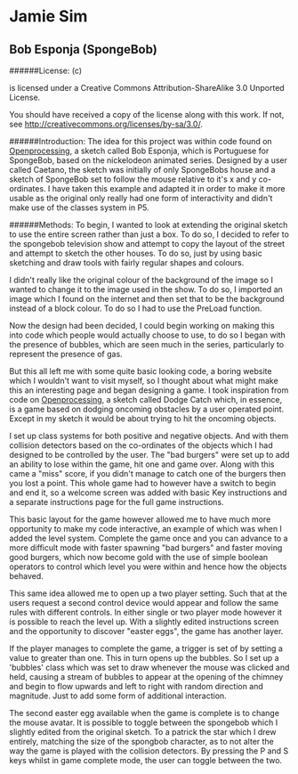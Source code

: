 # Jamie Sim
## Bob Esponja (SpongeBob)

######License:
<Bob Esponja> (c)

<Bob Esponja> is licensed under a
Creative Commons Attribution-ShareAlike 3.0 Unported License.

You should have received a copy of the license along with this
work.  If not, see <http://creativecommons.org/licenses/by-sa/3.0/>.

######Introduction:
The idea for this project was within code found on [Openprocessing](http://www.openprocessing.org), a sketch called Bob
Esponja, which is Portuguese for SpongeBob, based on the nickelodeon animated series. Designed by a user called Caetano,
the sketch was initially of only SpongeBobs house and a sketch of SpongeBob set to follow the mouse relative to it's
x and y co-ordinates. I have taken this example and adapted it in order to make it more usable as the original only 
really had one form of interactivity and didn't make use of the classes system in P5. 

######Methods:
To begin, I wanted to look at extending the original sketch to use the entire screen rather than just a box. To do so, 
I decided to refer to the spongebob television show and attempt to copy the layout of the street and attempt to sketch
the other houses. To do so, just by using basic sketching and draw tools with fairly regular shapes and colours.

I didn't really like the original colour of the background of the image so I wanted to change it to the image used in 
the show. To do so, I imported an image which I found on the internet and then set that to be the background instead of
a block colour. To do so I had to use the PreLoad function.

Now the design had been decided, I could begin working on making this into code which people would actually choose to use,
to do so I began with the presence of bubbles, which are seen much in the series, particularly to represent the presence of gas. 

But this all left me with some quite basic looking code, a boring website which I wouldn't want to visit myself, so I 
thought about what might make this an interesting page and began designing a game. I took inspiration from code on 
[Openprocessing](http://www.openprocessing.org), a sketch called Dodge Catch which, in essence, is a game based on dodging
oncoming obstacles by a user operated point. Except in my sketch it would be about trying to hit the oncoming objects. 

I set up class systems for both positive and negative objects. And with them collision detectors based on the co-ordinates
of the objects which I had designed to be controlled by the user. The "bad burgers" were set up to add an ability to lose
within the game, hit one and game over. Along with this came a "miss" score, if you didn't manage to catch one of the
burgers then you lost a point. This whole game had to however have a switch to begin and end it, so a welcome screen was 
added with basic Key instructions and a separate instructions page for the full game instructions.

This basic layout for the game however allowed me to have much more opportunity to make my code interactive, an example of
which was when I added the level system. Complete the game once and you can advance to a more difficult mode with faster
spawning "bad burgers" and faster moving good burgers, which now become gold with the use of simple boolean operators
to control which level you were within and hence how the objects behaved.

This same idea allowed me to open up a two player setting. Such that at the users request a second control device would 
appear and follow the same rules with different controls. In either single or two player mode however it is possible to
reach the level up. With a slightly edited instructions screen and the opportunity to discover "easter eggs", the game
has another layer.

If the player manages to complete the game, a trigger is set of by setting a value to greater than one. This in turn opens
up the bubbles. So I set up a 'bubbles' class which was set to draw whenever the mouse was clicked and held, causing a stream of bubbles to
appear at the opening of the chimney and begin to flow upwards and left to right with random direction and magnitude. Just to
add some form of additional interaction.

The second easter egg available when the game is complete is to change the mouse avatar. It is possible to toggle between
the spongebob which I slightly edited from the original sketch. To a patrick the star which I drew entirely, matching the 
size of the spongbob character, as to not alter the way the game is played with the collision detectors. By pressing the
P and S keys whilst in game complete mode, the user can toggle between the two. 

